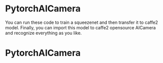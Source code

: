 # PytorchAICamera
You can run these code to train a squeezenet and then transfer it to caffe2 model.
Finally, you can import this model to caffe2 opensource AICamera and recognize everything as you like.
# PytorchAICamera
